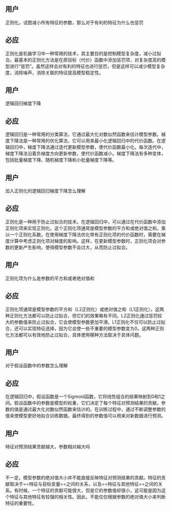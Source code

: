 ## 用户
正则化，试图减小所有特征的参数，那么对于有利的特征为什么也惩罚
## 必应
正则化是机器学习中一种常用的技术，其主要目的是控制模型复杂度，减小过拟合。最基本的正则化方法是在原目标（代价）函数中添加惩罚项，对复杂度高的模型进行“惩罚”。虽然这样会对有利的特征也进行惩罚，但是这样可以减少模型复杂度，消除噪声，消除关联的特征提高模型稳定性。
## 用户
逻辑回归梯度下降
## 必应
逻辑回归是一种常用的分类算法，它通过最大化对数似然函数来估计模型参数。梯度下降法是一种常用的优化算法，它可以用来最小化逻辑回归中的代价函数。在逻辑回归中，梯度下降法通过迭代更新模型参数，使代价函数最小化。每次迭代中，梯度下降法沿着负梯度方向更新参数，使代价函数减小。梯度下降法有多种变体，包括批量梯度下降、随机梯度下降和小批量梯度下降等。
## 用户
加入正则化的逻辑回归梯度下降怎么理解
## 必应
正则化是一种用于防止过拟合的技术。在逻辑回归中，可以通过在代价函数中添加正则化项来实现正则化。这个正则化项通常是模型参数的平方和或绝对值之和，乘以一个正则化系数。在使用梯度下降法优化带有正则化项的代价函数时，需要在梯度计算中考虑正则化项对梯度的影响。这样，在更新模型参数时，正则化项会对参数的更新产生影响，使得模型参数不会过大，从而防止过拟合。
## 用户
正则化项为什么是参数的平方和或者绝对值和
## 必应
正则化项通常是模型参数的平方和（L2正则化）或绝对值之和（L1正则化）。这两种正则化方法都可以防止过拟合，但它们的效果略有不同。L2正则化通过惩罚较大的参数值来防止过拟合，它会使模型参数更加平滑。L1正则化不仅可以防止过拟合，还可以实现特征选择，因为它会使一些不重要的模型参数变为0。这两种正则化方法都可以有效地防止过拟合，具体使用哪种方法取决于具体问题。
## 用户
对于假设函数中的参数怎么理解
## 必应
在逻辑回归中，假设函数是一个Sigmoid函数，它将线性组合的结果映射到0和1之间。假设函数中的参数是模型的权重，它们决定了每个特征对预测结果的贡献。参数的值是通过最大化对数似然函数来估计的。在训练过程中，通过不断调整参数的值来使模型更好地拟合训练数据。最终得到的参数值可以用来对新数据进行预测。
## 用户
特征对预测结果贡献越大，参数相对越大吗
## 必应
不一定。模型参数的绝对值大小并不能直接反映特征对预测结果的贡献。特征的贡献取决于==特征与目标变量==之间的关系，以及==特征与其他特征==之间的关系。有时候，一个特征的贡献可能很大，但是它的参数值却很小，这可能是因为这个特征与其他特征有较强的相关性。因此，不能仅仅根据参数的绝对值大小来判断特征的重要性。
